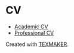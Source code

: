 # CV

* [Academic CV](https://github.com/olegs/CV/blob/master/academic_cv.pdf)
* [Professional CV](TODO)

Created with [TEXMAKER](https://www.xm1math.net/texmaker/).